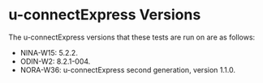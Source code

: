 # u-connectExpress Versions
The u-connectExpress versions that these tests are run on are as follows:

- NINA-W15: 5.2.2.
- ODIN-W2: 8.2.1-004.
- NORA-W36: u-connectExpress second generation, version 1.1.0.